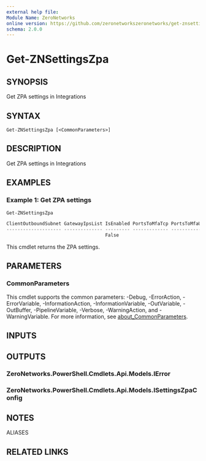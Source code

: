 ```yaml
---
external help file:
Module Name: ZeroNetworks
online version: https://github.com/zeronetworkszeronetworks/get-znsettingszpa
schema: 2.0.0
---
```


# Get-ZNSettingsZpa

## SYNOPSIS
Get ZPA settings in Integrations

## SYNTAX

```
Get-ZNSettingsZpa [<CommonParameters>]
```

## DESCRIPTION
Get ZPA settings in Integrations

## EXAMPLES

### Example 1: Get ZPA settings
```powershell
Get-ZNSettingsZpa

ClientOutboundSubnet GatewayIpsList IsEnabled PortsToMfaTcp PortsToMfaUdp
-------------------- -------------- --------- ------------- -------------
                                    False                   
```

This cmdlet returns the ZPA settings.

## PARAMETERS

### CommonParameters
This cmdlet supports the common parameters: -Debug, -ErrorAction, -ErrorVariable, -InformationAction, -InformationVariable, -OutVariable, -OutBuffer, -PipelineVariable, -Verbose, -WarningAction, and -WarningVariable. For more information, see [about_CommonParameters](http://go.microsoft.com/fwlink/?LinkID=113216).

## INPUTS

## OUTPUTS

### ZeroNetworks.PowerShell.Cmdlets.Api.Models.IError

### ZeroNetworks.PowerShell.Cmdlets.Api.Models.ISettingsZpaConfig

## NOTES

ALIASES

## RELATED LINKS

